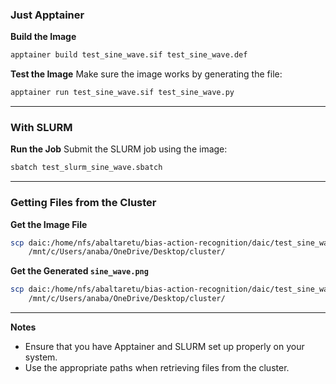 ### **Just Apptainer**

**Build the Image**
```bash
apptainer build test_sine_wave.sif test_sine_wave.def
```

**Test the Image**
Make sure the image works by generating the file:
```bash
apptainer run test_sine_wave.sif test_sine_wave.py
```

---

### **With SLURM**

**Run the Job**
Submit the SLURM job using the image:
```bash
sbatch test_slurm_sine_wave.sbatch
```

---

### **Getting Files from the Cluster**

**Get the Image File**
```bash
scp daic:/home/nfs/abaltaretu/bias-action-recognition/daic/test_sine_wave/test_sine_wave.sif \
    /mnt/c/Users/anaba/OneDrive/Desktop/cluster/
```

**Get the Generated `sine_wave.png`**
```bash
scp daic:/home/nfs/abaltaretu/bias-action-recognition/daic/test_sine_wave/sine_wave.png \
    /mnt/c/Users/anaba/OneDrive/Desktop/cluster/
```

---

**Notes**
- Ensure that you have Apptainer and SLURM set up properly on your system.
- Use the appropriate paths when retrieving files from the cluster.

